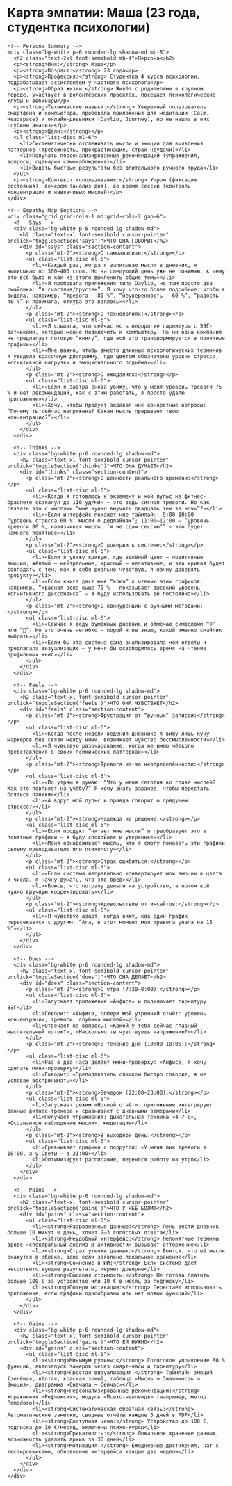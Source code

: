 <!DOCTYPE html>
<html lang="ru">
<head>
  <meta charset="UTF-8">
  <meta name="viewport" content="width=device-width, initial-scale=1.0">
  <title>Карта эмпатии: Маша</title>
  <script src="https://cdn.tailwindcss.com"></script>
  <style>
    .section-content { display: none; }
    .section-content.active { display: block; }
  </style>
</head>
<body class="bg-gray-100 font-sans">
  <div class="container mx-auto p-6">
    <h1 class="text-3xl font-bold text-center mb-8">Карта эмпатии: Маша (23 года, студентка психологии)</h1>
    
    <!-- Persona Summary -->
    <div class="bg-white p-6 rounded-lg shadow-md mb-8">
      <h2 class="text-2xl font-semibold mb-4">Персона</h2>
      <p><strong>Имя:</strong> Маша</p>
      <p><strong>Возраст:</strong> 23 года</p>
      <p><strong>Профессия:</strong> Студентка 4 курса психологии, подрабатывает ассистентом у частного психолога</p>
      <p><strong>Образ жизни:</strong> Живёт с родителями в крупном городе, участвует в волонтёрских проектах, посещает психологические клубы и вебинары</p>
      <p><strong>Технические навыки:</strong> Уверенный пользователь смартфона и компьютера, пробовала приложения для медитации (Calm, Headspace) и онлайн-дневники (Daylio, Journey), но не нашла в них глубины анализа</p>
      <p><strong>Цели:</strong></p>
      <ul class="list-disc ml-6">
        <li>Систематически отслеживать мысли и эмоции для выявления паттернов (тревожность, прокрастинация, страх неудачи)</li>
        <li>Получать персонализированные рекомендации (упражнения, вопросы, сценарии самонаблюдения)</li>
        <li>Видеть быстрые результаты без длительного ручного труда</li>
      </ul>
      <p><strong>Контекст использования:</strong> Утром (фиксация состояния), вечером (анализ дня), во время сессии (контроль концентрации и навязчивых мыслей)</p>
    </div>

    <!-- Empathy Map Sections -->
    <div class="grid grid-cols-1 md:grid-cols-2 gap-6">
      <!-- Says -->
      <div class="bg-white p-6 rounded-lg shadow-md">
        <h2 class="text-xl font-semibold cursor-pointer" onclick="toggleSection('says')">ЧТО ОНА ГОВОРИТ</h2>
        <div id="says" class="section-content">
          <p class="mt-2"><strong>О самоанализе:</strong></p>
          <ul class="list-disc ml-6">
            <li>«Каждый раз, когда я записываю мысли в дневник, я выписываю по 300–400 слов. Но на следующий день уже не понимаю, к чему это всё было и как из этого вычленить общие темы»</li>
            <li>«Я пробовала приложения типа Daylio, но там просто два смайлика: “я счастлив/грустен”. Я хочу что-то более подробное: чтобы я видела, например, “тревога – 80 %”, “неуверенность – 60 %”, “радость – 40 %” и понимала, откуда это взялось»</li>
          </ul>
          <p class="mt-2"><strong>О технологиях:</strong></p>
          <ul class="list-disc ml-6">
            <li>«Я слышала, что сейчас есть недорогие гарнитуры с ЭЭГ-датчиками, которые можно подключить к компьютеру. Но ни одна компания не предлагает готовую “книгу”, где всё это трансформируется в понятные графики»</li>
            <li>«Мне важно, чтобы вместо длинных психологических терминов я увидела красочную диаграмму, где цветом обозначены уровни стресса, когнитивной нагрузки и эмоционального подъёма»</li>
          </ul>
          <p class="mt-2"><strong>О ожиданиях:</strong></p>
          <ul class="list-disc ml-6">
            <li>«Если я завтра снова увижу, что у меня уровень тревоги 75 % и нет рекомендаций, как с этим работать, я просто удалю приложение»</li>
            <li>«Хочу, чтобы продукт задавал мне конкретные вопросы: “Почему ты сейчас напряжена? Какая мысль прерывает твою концентрацию?”»</li>
          </ul>
        </div>
      </div>

      <!-- Thinks -->
      <div class="bg-white p-6 rounded-lg shadow-md">
        <h2 class="text-xl font-semibold cursor-pointer" onclick="toggleSection('thinks')">ЧТО ОНА ДУМАЕТ</h2>
        <div id="thinks" class="section-content">
          <p class="mt-2"><strong>О ценности реального времени:</strong></p>
          <ul class="list-disc ml-6">
            <li>«Когда я готовлюсь к экзамену и мой пульс на фитнес-браслете скаканул до 110 уд/мин — это ведь сигнал тревоги. Но как связать это с мыслями “мне нужно выучить двадцать тем за ночь”?»</li>
            <li>«Если интерфейс покажет мне таймлайн: 9:00–10:00 – “уровень стресса 60 %, мысли о дедлайнах”; 11:00–12:00 – “уровень тревоги 80 %, навязчивая мысль: ‘я не сдам сессию’” — это будет намного понятнее»</li>
          </ul>
          <p class="mt-2"><strong>О доверии к системе:</strong></p>
          <ul class="list-disc ml-6">
            <li>«Если я увижу кривую, где зелёный цвет – позитивные эмоции, жёлтый – нейтральные, красный – негативные, и эта кривая будет совпадать с тем, как я себя реально чувствую, я начну доверять продукту»</li>
            <li>«Если книга даст мне “ключ” к чтению этих графиков: например, “красная зона выше 70 % – показывает высокий уровень когнитивного диссонанса” — я буду использовать её постоянно»</li>
          </ul>
          <p class="mt-2"><strong>О конкуренции с ручными методами:</strong></p>
          <ul class="list-disc ml-6">
            <li>«Сейчас я веду бумажный дневник и отмечаю символами “☹️” или “🙂”. Но это очень негибко — порой я не знаю, какой именно смайлик выбрать»</li>
            <li>«Если бы эта система сама анализировала мои ответы и предлагала визуализацию — у меня бы освободилось время на чтение профильных книг»</li>
          </ul>
        </div>
      </div>

      <!-- Feels -->
      <div class="bg-white p-6 rounded-lg shadow-md">
        <h2 class="text-xl font-semibold cursor-pointer" onclick="toggleSection('feels')">ЧТО ОНА ЧУВСТВУЕТ</h2>
        <div id="feels" class="section-content">
          <p class="mt-2"><strong>Фрустрация от “ручных” записей:</strong></p>
          <ul class="list-disc ml-6">
            <li>«Когда после недели ведения дневника я вижу лишь кучу маркеров без связи между ними, возникает чувство бессмысленности»</li>
            <li>«Я чувствую разочарование, когда не имею чёткого представления о своих психических паттернах»</li>
          </ul>
          <p class="mt-2"><strong>Тревога из-за неопределённости:</strong></p>
          <ul class="list-disc ml-6">
            <li>«По утрам я думаю: “Что у меня сегодня во главе мыслей? Как это повлияет на учёбу?” Я хочу знать заранее, чтобы перестать бояться паники»</li>
            <li>«А вдруг мой пульс и правда говорит о грядущем стрессе?»</li>
          </ul>
          <p class="mt-2"><strong>Надежда на решение:</strong></p>
          <ul class="list-disc ml-6">
            <li>«Если продукт “читает мне мысли” и преобразует это в понятные графики — я буду спокойнее и увереннее»</li>
            <li>«Меня обнадёживает мысль, что я смогу показать эти графики своему преподавателю или психологу»</li>
          </ul>
          <p class="mt-2"><strong>Страх ошибиться:</strong></p>
          <ul class="list-disc ml-6">
            <li>«Если система неправильно конвертирует мои эмоции в цвета и числа, я начну думать, что это бред»</li>
            <li>«Боюсь, что потрачу деньги на устройство, а потом всё нужно вручную корректировать»</li>
          </ul>
          <p class="mt-2"><strong>Удовольствие от инсайтов:</strong></p>
          <ul class="list-disc ml-6">
            <li>«Я чувствую азарт, когда вижу, как один график пересекается с другим: “Ага, в этот момент моя тревога упала на 15 %”»</li>
          </ul>
        </div>
      </div>

      <!-- Does -->
      <div class="bg-white p-6 rounded-lg shadow-md">
        <h2 class="text-xl font-semibold cursor-pointer" onclick="toggleSection('does')">ЧТО ОНА ДЕЛАЕТ</h2>
        <div id="does" class="section-content">
          <p class="mt-2"><strong>С утра (7:30–8:00):</strong></p>
          <ul class="list-disc ml-6">
            <li>Запускает приложение «Анфиса» и подключает гарнитуру ЭЭГ</li>
            <li>Говорит: «Анфиса, собери мой утренний отчёт: уровень концентрации, тревоги, глубина мыслей»</li>
            <li>Отвечает на вопросы: «Какой у тебя сейчас главный мыслительный поток?», «Насколько ты чувствуешь напряжение?»</li>
          </ul>
          <p class="mt-2"><strong>В течение дня (10:00–18:00):</strong></p>
          <ul class="list-disc ml-6">
            <li>Раз в два часа делает мини-проверку: «Анфиса, я хочу сделать мини-проверку»</li>
            <li>Говорит: «Преподаватель слишком быстро говорит, я не успеваю воспринимать»</li>
          </ul>
          <p class="mt-2"><strong>Вечером (22:00–23:00):</strong></p>
          <ul class="list-disc ml-6">
            <li>Запускает режим «Ночной отчёт»: приложение интегрирует данные фитнес-трекера и сравнивает с дневными замерами</li>
            <li>Получает упражнения: дыхательная техника «4-7-8», «Осознанное наблюдение мысли», медитация</li>
          </ul>
          <p class="mt-2"><strong>В выходной день:</strong></p>
          <ul class="list-disc ml-6">
            <li>Сравнивает графики с подругой: «У меня пик тревоги в 18:00, а у Светы — в 21:00»</li>
            <li>Оптимизирует расписание, перенося работу на утро</li>
          </ul>
        </div>
      </div>

      <!-- Pains -->
      <div class="bg-white p-6 rounded-lg shadow-md">
        <h2 class="text-xl font-semibold cursor-pointer" onclick="toggleSection('pains')">ЧТО У НЕЁ БОЛИТ</h2>
        <div id="pains" class="section-content">
          <ul class="list-disc ml-6">
            <li><strong>Разрозненные данные:</strong> Лень вести дневник больше 10 минут в день, хочет 2–3 голосовых ответа</li>
            <li><strong>Неудобный интерфейс:</strong> Непонятные термины вроде «спектральный анализ β-активности» вызывают отторжение</li>
            <li><strong>Страх утечки данных:</strong> Боится, что её мысли окажутся в облаке, даже если заявлено локальное хранение</li>
            <li><strong>Сомнение в ИИ:</strong> Если система даёт несоответствующие результаты, теряет доверие</li>
            <li><strong>Высокая стоимость:</strong> Не готова платить больше 100 € за устройство или 10 € в месяц за подписку</li>
            <li><strong>Потеря мотивации:</strong> Перестаёт использовать приложение, если графики однообразны или нет новых функций</li>
          </ul>
        </div>
      </div>

      <!-- Gains -->
      <div class="bg-white p-6 rounded-lg shadow-md">
        <h2 class="text-xl font-semibold cursor-pointer" onclick="toggleSection('gains')">ЧТО ЕЙ НУЖНО</h2>
        <div id="gains" class="section-content">
          <ul class="list-disc ml-6">
            <li><strong>Минимум рутины:</strong> Голосовое управление 80 % функций, автозапуск замеров через смарт-часы и гарнитуру</li>
            <li><strong>Простая визуализация:</strong> Таймлайн эмоций (зелёная, жёлтая, красная зоны), таблица «Мысль → Значимость → Эмоция», диаграмма «Сначала → Сейчас»</li>
            <li><strong>Персонализированные рекомендации:</strong> Упражнения «Рефлексия», модуль «Психо-челлендж» (например, метод Pomodoro)</li>
            <li><strong>Систематическая обратная связь:</strong> Автоматические заметки, сводные отчёты каждые 5 дней в PDF</li>
            <li><strong>Доступная цена:</strong> Устройство до 100 €, подписка до 10 €/месяц, включены психо-курсы</li>
            <li><strong>Приватность:</strong> Локальное хранение данных, возможность удалить архив за 30 дней</li>
            <li><strong>Мотивация:</strong> Ежедневные достижения, чат с тестировщиками, обновление интерфейса каждые две недели</li>
          </ul>
        </div>
      </div>
    </div>
  </div>

  <script>
    function toggleSection(sectionId) {
      const section = document.getElementById(sectionId);
      const isActive = section.classList.contains('active');
      document.querySelectorAll('.section-content').forEach(content => {
        content.classList.remove('active');
      });
      if (!isActive) {
        section.classList.add('active');
      }
    }
  </script>
</body>
</html>
